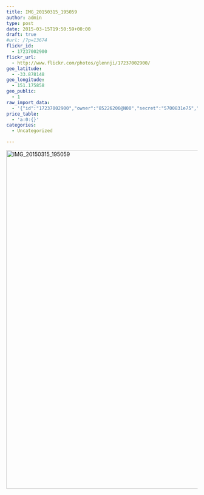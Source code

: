 ```yaml
---
title: IMG_20150315_195059
author: admin
type: post
date: 2015-03-15T19:50:59+00:00
draft: true
#url: /?p=13674
flickr_id:
  - 17237002900
flickr_url:
  - http://www.flickr.com/photos/glennji/17237002900/
geo_latitude:
  - -33.878148
geo_longitude:
  - 151.175858
geo_public:
  - 1
raw_import_data:
  - '{"id":"17237002900","owner":"85226206@N00","secret":"5700831e75","server":"8829","farm":9,"title":"IMG_20150315_195059","ispublic":0,"isfriend":0,"isfamily":0,"description":{"_content":""},"dateupload":"1431090854","lastupdate":"1431090865","datetaken":"2015-03-15 19:50:59","datetakengranularity":"0","datetakenunknown":"0","ownername":"glennji","tags":"","machine_tags":"","originalsecret":"9af4d72c7b","originalformat":"jpg","latitude":"-33.878148","longitude":"151.175858","accuracy":"16","context":0,"place_id":"qRcYmO1QUrMZuclZ","woeid":"1094076","geo_is_family":0,"geo_is_friend":0,"geo_is_contact":0,"geo_is_public":0,"media":"photo","media_status":"ready","url_o":"https://farm9.staticflickr.com/8829/17237002900_9af4d72c7b_o.jpg","height_o":"4208","width_o":"3120"}'
price_table:
  - 'a:0:{}'
categories:
  - Uncategorized

---
```

<p class="flickr-image">
  <a href="http://www.flickr.com/photos/glennji/17237002900/" class="flickr-link"><img src="/wp-content/uploads/2015/03/17237002900_9af4d72c7b_o-759x1024.jpg" width="660" height="890" alt="IMG_20150315_195059" class="keyring-img" /></a>
</p>

